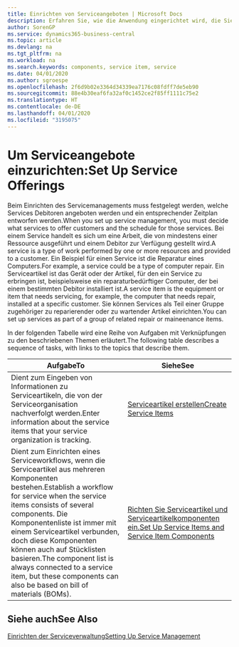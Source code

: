 ```yaml
---
title: Einrichten von Serviceangeboten | Microsoft Docs
description: Erfahren Sie, wie die Anwendung eingerichtet wird, die Sie Ihren Debitoren anbieten.
author: SorenGP
ms.service: dynamics365-business-central
ms.topic: article
ms.devlang: na
ms.tgt_pltfrm: na
ms.workload: na
ms.search.keywords: components, service item, service
ms.date: 04/01/2020
ms.author: sgroespe
ms.openlocfilehash: 2f6d9b02e3364d34339ea7176c08fdff7de5eb90
ms.sourcegitcommit: 88e4b30eaf6fa32af0c1452ce2f85ff1111c75e2
ms.translationtype: HT
ms.contentlocale: de-DE
ms.lasthandoff: 04/01/2020
ms.locfileid: "3195075"
---
```

# <a name="set-up-service-offerings"></a><span data-ttu-id="45e6d-103">Um Serviceangebote einzurichten:</span><span class="sxs-lookup"><span data-stu-id="45e6d-103">Set Up Service Offerings</span></span>
<span data-ttu-id="45e6d-104">Beim Einrichten des Servicemanagements muss festgelegt werden, welche Services Debitoren angeboten werden und ein entsprechender Zeitplan entworfen werden.</span><span class="sxs-lookup"><span data-stu-id="45e6d-104">When you set up service management, you must decide what services to offer customers and the schedule for those services.</span></span> <span data-ttu-id="45e6d-105">Bei einem Service handelt es sich um eine Arbeit, die von mindestens einer Ressource ausgeführt und einem Debitor zur Verfügung gestellt wird.</span><span class="sxs-lookup"><span data-stu-id="45e6d-105">A service is a type of work performed by one or more resources and provided to a customer.</span></span> <span data-ttu-id="45e6d-106">Ein Beispiel für einen Service ist die Reparatur eines Computers.</span><span class="sxs-lookup"><span data-stu-id="45e6d-106">For example, a service could be a type of computer repair.</span></span> <span data-ttu-id="45e6d-107">Ein Serviceartikel ist das Gerät oder der Artikel, für den ein Service zu erbringen ist, beispielsweise ein reparaturbedürftiger Computer, der bei einem bestimmten Debitor installiert ist.</span><span class="sxs-lookup"><span data-stu-id="45e6d-107">A service item is the equipment or item that needs servicing, for example, the computer that needs repair, installed at a specific customer.</span></span> <span data-ttu-id="45e6d-108">Sie können Services als Teil einer Gruppe zugehöriger zu reparierender oder zu wartender Artikel einrichten.</span><span class="sxs-lookup"><span data-stu-id="45e6d-108">You can set up services as part of a group of related repair or maineenance items.</span></span>  
  
<span data-ttu-id="45e6d-109">In der folgenden Tabelle wird eine Reihe von Aufgaben mit Verknüpfungen zu den beschriebenen Themen erläutert.</span><span class="sxs-lookup"><span data-stu-id="45e6d-109">The following table describes a sequence of tasks, with links to the topics that describe them.</span></span>  
  
|<span data-ttu-id="45e6d-110">**Aufgabe**</span><span class="sxs-lookup"><span data-stu-id="45e6d-110">**To**</span></span>|<span data-ttu-id="45e6d-111">**Siehe**</span><span class="sxs-lookup"><span data-stu-id="45e6d-111">**See**</span></span>|  
|------------|-------------|  
|<span data-ttu-id="45e6d-112">Dient zum Eingeben von Informationen zu Serviceartikeln, die von der Serviceorganisation nachverfolgt werden.</span><span class="sxs-lookup"><span data-stu-id="45e6d-112">Enter information about the service items that your service organization is tracking.</span></span>|[<span data-ttu-id="45e6d-113">Serviceartikel erstellen</span><span class="sxs-lookup"><span data-stu-id="45e6d-113">Create Service Items</span></span>](service-how-to-create-service-items.md)|  
|<span data-ttu-id="45e6d-114">Dient zum Einrichten eines Serviceworkflows, wenn die Serviceartikel aus mehreren Komponenten bestehen.</span><span class="sxs-lookup"><span data-stu-id="45e6d-114">Establish a workflow for service when the service items consists of several components.</span></span> <span data-ttu-id="45e6d-115">Die Komponentenliste ist immer mit einem Serviceartikel verbunden, doch diese Komponenten können auch auf Stücklisten basieren.</span><span class="sxs-lookup"><span data-stu-id="45e6d-115">The component list is always connected to a service item, but these components can also be based on bill of materials (BOMs).</span></span>|[<span data-ttu-id="45e6d-116">Richten Sie Serviceartikel und Serviceartikelkomponenten ein.</span><span class="sxs-lookup"><span data-stu-id="45e6d-116">Set Up Service Items and Service Item Components</span></span>](service-how-setup-service-items.md)|  
  
## <a name="see-also"></a><span data-ttu-id="45e6d-117">Siehe auch</span><span class="sxs-lookup"><span data-stu-id="45e6d-117">See Also</span></span>  
[<span data-ttu-id="45e6d-118">Einrichten der Serviceverwaltung</span><span class="sxs-lookup"><span data-stu-id="45e6d-118">Setting Up Service Management</span></span>](service-setup-service.md)   